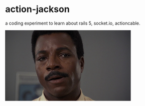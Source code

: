 # action-jackson

a coding experiment to learn about rails 5, socket.io, actioncable.

![Alt text](/app/assets/images/aj.png?raw=true "Optional Title")
